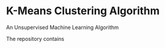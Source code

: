 # K-Means Clustering Algorithm

An Unsupervised Machine Learning Algorithm

The repository contains
